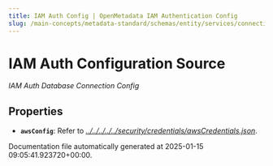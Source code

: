 ```yaml
---
title: IAM Auth Config | OpenMetadata IAM Authentication Config
slug: /main-concepts/metadata-standard/schemas/entity/services/connections/database/common/iamauthconfig
---
```


# IAM Auth Configuration Source

*IAM Auth Database Connection Config*

## Properties

- **`awsConfig`**: Refer to *[../../../../../security/credentials/awsCredentials.json](#/../../../../security/credentials/awsCredentials.json)*.


Documentation file automatically generated at 2025-01-15 09:05:41.923720+00:00.
